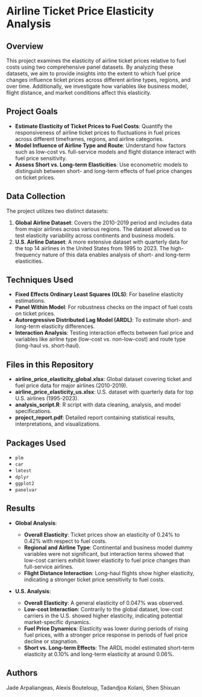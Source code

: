 # Airline Ticket Price Elasticity Analysis

## Overview

This project examines the elasticity of airline ticket prices relative to fuel costs using two comprehensive panel datasets. By analyzing these datasets, we aim to provide insights into the extent to which fuel price changes influence ticket prices across different airline types, regions, and over time. Additionally, we investigate how variables like business model, flight distance, and market conditions affect this elasticity. 

## Project Goals

- **Estimate Elasticity of Ticket Prices to Fuel Costs**: Quantify the responsiveness of airline ticket prices to fluctuations in fuel prices across different timeframes, regions, and airline categories.
- **Model Influence of Airline Type and Route**: Understand how factors such as low-cost vs. full-service models and flight distance interact with fuel price sensitivity.
- **Assess Short vs. Long-term Elasticities**: Use econometric models to distinguish between short- and long-term effects of fuel price changes on ticket prices.

## Data Collection

The project utilizes two distinct datasets:
1. **Global Airline Dataset**: Covers the 2010-2019 period and includes data from major airlines across various regions. The dataset allowed us to test elasticity variability across continents and business models.
2. **U.S. Airline Dataset**: A more extensive dataset with quarterly data for the top 14 airlines in the United States from 1995 to 2023. The high-frequency nature of this data enables analysis of short- and long-term elasticities.

## Techniques Used

- **Fixed Effects Ordinary Least Squares (OLS)**: For baseline elasticity estimations.
- **Panel Within Model**: For robustness checks on the impact of fuel costs on ticket prices.
- **Autoregressive Distributed Lag Model (ARDL)**: To estimate short- and long-term elasticity differences.
- **Interaction Analysis**: Testing interaction effects between fuel price and variables like airline type (low-cost vs. non-low-cost) and route type (long-haul vs. short-haul).

## Files in this Repository

- **airline_price_elasticity_global.xlsx**: Global dataset covering ticket and fuel price data for major airlines (2010-2019).
- **airline_price_elasticity_us.xlsx**: U.S. dataset with quarterly data for top U.S. airlines (1995-2023).
- **analysis_script.R**: R script with data cleaning, analysis, and model specifications.
- **project_report.pdf**: Detailed report containing statistical results, interpretations, and visualizations.

## Packages Used

- `plm`
- `car`
- `lmtest`
- `dplyr`
- `ggplot2`
- `panelvar`

## Results

- **Global Analysis**:
  - **Overall Elasticity**: Ticket prices show an elasticity of 0.24% to 0.42% with respect to fuel costs.
  - **Regional and Airline Type**: Continental and business model dummy variables were not significant, but interaction terms showed that low-cost carriers exhibit lower elasticity to fuel price changes than full-service airlines.
  - **Flight Distance Interaction**: Long-haul flights show higher elasticity, indicating a stronger ticket price sensitivity to fuel costs.

- **U.S. Analysis**:
  - **Overall Elasticity**: A general elasticity of 0.047% was observed.
  - **Low-cost Interaction**: Contrarily to the global dataset, low-cost carriers in the U.S. showed higher elasticity, indicating potential market-specific dynamics.
  - **Fuel Price Dynamics**: Elasticity was lower during periods of rising fuel prices, with a stronger price response in periods of fuel price decline or stagnation.
  - **Short vs. Long-term Effects**: The ARDL model estimated short-term elasticity at 0.10% and long-term elasticity at around 0.06%.

## Authors

Jade Arpaliangeas, Alexis Bouteloup, Tadandjoa Kolani, Shen Shixuan
